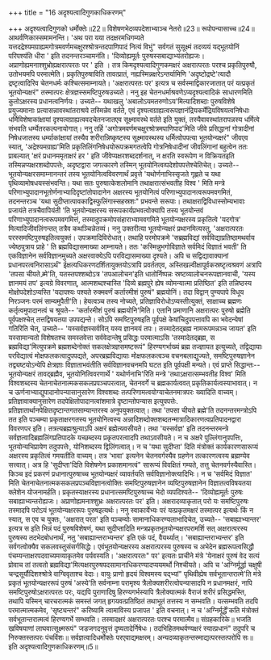 +++
title = "16 अदृश्यत्वादिगुणकाधिकरणम्"

+++
अदृश्यत्वादिगुणको धर्मोक्तेः॥22॥ विशेषणभेदव्यपदेशाभ्याञ्च नेतरो॥23॥ रूपोपन्यासाच्च॥24॥ आथर्वणिकास्समामनन्ति। 'अथ परा यया तदक्षरमधिगम्यते यत्तदद्रेश्यमग्राह्यमगोत्रमवर्णमचक्षुरश्श्रोत्रन्तदपाणिपादं नित्यं विभुं" सर्वगतं सुसूक्ष्मं तदव्ययं यद्भूतयोनिं परिपश्यंति धीरा ' इति तदनन्तरञ्चामनंति। 'दिव्योह्यमूर्तः पुरुषस्सबाद्याभ्यंतरोह्यजः। अप्राणोह्यमनाश्शुभ्रोह्यक्षरात्परतः पर ' इति । तत्र किमदृश्यत्वादिगुणकमक्षरं अक्षरात्परतः परश्च प्रकृतिपुरुषौ, उतोभयमपि परमात्मेति। प्रकृतिपुरुषाविति तावत्प्रातं, नह्यस्मिन्नक्षरेऽन्तर्यामिणि 'अदृष्टोद्रष्टे'त्यादौ द्रष्टृत्वादिरिव चेतनधर्मः कश्चित्समाम्नायते। 'अक्षरात्परतः पर' इत्यत्र च सर्वस्माद्विकारजातात् परं यत्प्रकृतं भूतयोन्यक्षरं" तस्मात्परः क्षेत्रज्ञस्समष्टिपुरुषउच्यते। ननु इह चेतनधर्माश्रवणेऽप्यदृश्यत्वादिकं साधारणमिति कुतोऽक्षरस्य प्रधानत्वनिर्णयः। उच्यते-- यथाखलु 'अबालोऽयमतरुणोऽय'मित्यादिशब्दाः पुरुषविशेषे प्रयुज्यमानाः प्रत्यासन्नावस्थांतराश्रये तस्मिन्नेव वर्तते, एवं दृश्यत्वग्राह्यत्वरूपज्ञानंद्रियकर्मेंद्रियविषयत्वनिषेधाः धर्मिविशेषाकांक्षायां दृश्यत्वग्राह्यत्ववदचेतनजातएव सूक्ष्मावस्थे वर्तते इति युक्तं, तस्यैवावस्थांतरापन्नस्य धर्मित्वे संभवति धर्म्येतरकल्पनायोगात्। ननु तर्हि 'अगोत्रमवर्णमचक्षुरश्रोत्रमपाणिपाद'मिति जीवे प्रसिद्धानां गोत्रादीनां निषेधजातस्य धर्म्याकांक्षायां तस्यैव शरीरान्निष्कृष्टस्य सूक्ष्मावस्थस्य धर्मित्वोपपत्या भूतयोन्यक्षरं" जीवएव स्यात्, 'अद्रेश्यमग्राह्य'मिति प्रकृतिलिंगनिषेधयोरूपक्रमगतत्वेपि गोत्रनिषेधादीनां जीवलिंगानां बहुत्वेन ततः प्राबल्यात् 'क्षरं प्रधानममृताक्षरं हर ' इति जीवेप्यक्षरशब्ददर्शनात्, न क्षरति स्वरूपेण न विक्रियतइति तस्मिन्नप्यक्षरशब्दोपपत्तेः, अदृष्टद्वारा जगत्कारणे तस्मिन् भूतयोनित्वव्पदेशोपपत्तेश्चेतिचेत्। उच्यते-- भूतयोन्यक्षरसमाम्नानन्तरं तस्य भूतयोनित्वविवरणार्थं प्रवृत्ते 'यथोर्णनाभिस्सृजते गृह्णते च यथा पृथिव्यामोषधयस्संभवन्ति। यथा सतः पुरुषात्केशलोमानि तथाक्षरात्संभवतीह विश्व ' मिति मन्त्रे परिणाभ्युपादानभूतोर्णनाभ्यादिदृष्टांतोपादानेन अक्षरस्य भूतयोनित्वं परिणाभ्युपादानत्वरूपमवगमितं, तदनन्तरञ्च 'यथा सुदीप्तात्पावकाद्विस्फुलिंगास्सहस्रशः" प्रभवन्ते सरूपाः। तथाक्षराद्विविधास्सोम्यभावाः प्रजायंते तत्रचैवापियंती 'ति भूतयोन्यक्षरस्य सरूपकार्यप्रभवत्वोक्यापि तस्य भूतयोन्तवं परिणाभ्युपादानत्वरूपमवगमित्तं, तस्मादुपक्रमोपसंहाराभ्यामवगमिते भूतयोन्यक्षरस्य प्रकृतित्वे 'यदगोत्र' मित्यादिजीवलिंगन्तत् तत्रैव कथञ्चिन्नेतव्यं। ननु उक्तरीत्या भूतयोन्यक्षरं प्रथानमित्यस्तु, 'अक्षरात्परतः परस्समष्टिपुरुषइतित्वयुक्तं। उपक्रमादिविरोधात्। तथाहि परमोपक्रमे 'सब्रह्मविद्यां सर्वविद्याप्रतिष्ठामथर्वाय ज्येष्ठपुत्राय प्राहे ' ति ब्रह्मविद्यासमाख्या आम्नायते। ततः 'कस्मिन्नुभगोविज्ञाते सर्वमिदं विज्ञातं भवती' ति एकविज्ञानेन सर्वविज्ञानमुच्यते अक्षरवाक्येऽपि परविद्यासमाख्या दृश्यते। अपि च सद्विद्यावाक्यानां प्रधानपरत्वनिरासाऽर्थं" ईक्षत्यधिकरणदर्शितायुक्तयोऽत्रापि प्रवर्ततएव, अस्तिखल्वीक्षापूर्वकस्रष्टृत्वश्रवणं अत्रापि 'तपसा चीयते ब्र्मे'ति, यतस्तपश्शब्दोऽत्र 'तपआलोचन'इति धातोर्निष्पन्नः स्रष्टव्यालोचनरूपज्ञानवाची, 'यस्य ज्ञानमयं तप' इत्यग्रे विवरणात्, आत्मशब्दश्चास्ति 'दिव्ये ब्रह्मपुरे ह्येष व्योमन्यात्मा प्रतिष्ठित' इति तन्निष्ठस्य मोक्षोपदेशोऽप्यस्ति 'यदापश्यः पश्यते रुक्मवर्णं कर्तारमीशं पुरुषं" ब्रह्मयोनिं। तदा विद्वान् पुण्यपापे विधूय निरञ्जनः परमं साम्यमुपैती'ति। हेयत्वञ्च तस्य नोच्यते, प्रतिज्ञाविरोधोऽप्यस्तीत्युक्तं, साक्षाच्च ब्रह्मणः कर्तृत्वमुपादानत्वं च श्रूयते-- 'कर्तारमीशं पुरुषं ब्रह्मयोनि'मिति। एतानि प्रमाणानि अक्षरात्परः पुरुषो ब्रह्मेति पूर्वपक्षश्चेत् तत्तद्विषयतया उपपद्यन्ते। सोऽपि समष्टिपुरुषइति पूर्वपक्षे केषांचिदुपपत्तावपि का भवेदन्येषां गतिरिति चेत्, उच्यते-- 'यस्सर्वज्ञस्सर्ववित् यस्य ज्ञानमयं तपः। तस्मादेतद्ब्रह्म नामरूपमन्नञ्च जायत' इति यस्सामान्यतो विशेषतश्च समस्तवेत्ता सर्ववेदान्तेषु प्रसिद्धः परमात्माऽसि 'तस्मादेतद्ब्रह्म, स ब्रह्मविद्या'मित्युपक्रमे ब्रह्मशब्देनोक्तं सकलक्षेत्रज्ञसमष्टरूपं" हिरण्यगर्भाख्यं ब्रह्म तज्ज्ञायत इत्युच्यते, तद्विद्यायाः परविद्यात्वं मोक्षफलकत्वादुपपद्यते, अपरब्रह्मविद्यायाः मोक्षफलकत्वञ्च वचनबलाद्युज्यते, समष्टिपुरुषज्ञानेन तद्व्यष्टयोऽन्येपि क्षेत्रज्ञाः विज्ञाताभवंतीति सर्वविज्ञानवचनमपि घटत इति पूर्वपक्षी मन्यते। एवं प्राप्ते सिद्धान्तः-- भूतयोन्यक्षरं तावद्ब्रह्मैव, भूतयोनित्विवरणार्थे ' यथोर्णनाभि'रिति मन्त्रे 'तथाऽक्षरात्सम्भवतीह विश्व' मिति विश्वशब्दस्य चेतनाचेतनात्मकसकलप्रपञ्चपरत्वात्, चेतनवर्गे च ब्रह्मकार्यत्ववत् प्रकृतिकार्यत्वस्याभावात्। न च ऊर्णनाभ्याद्युपादानोपन्यासानुसारेण विश्वशब्दः तत्परिणामत्वयोग्याचेतनमात्रपरः ख्यादिति वाच्यम्। प्रतिज्ञावाक्यानुसारेण तदपेक्षितोपादानत्वांशमात्रे दृष्टान्तोपन्यास इत्युपपत्तेः. प्रतिज्ञातार्थानपेक्षितदृष्टान्तगतसाम्यान्तरस्य अनुपयुक्तत्वात्। तथा 'तपसा चीयते ब्रह्मे'ति तदनन्तरमन्त्रोऽपि तत इति पञ्चम्या प्रकृताक्षरगतस्य भूतयोनित्वस्य अन्नादिशब्दोक्तशब्दतन्मात्रादिकारणत्वप्रतिपादनद्वारा विवरणपर इति। तत्रत्यब्रह्मश्रुत्याऽपि अक्षरं ब्रह्मेत्यवसीयते। तथा 'यस्सर्वज्ञ' इति तदनन्तरमन्त्रे सर्वज्ञत्वादिब्रह्मलिंगप्रतिपादके यच्छब्दस्य प्रकृतपरत्वादपि तथाऽवसीयते। न च अक्षरे पुल्लिंगानुपपत्तिः, भूतयोन्यभिप्रायेण तदुपपत्तेः, योनिशब्दस्य द्विलिंगत्वात्। न च 'यथा सुदीप्ता' दिति मंत्रोक्तं कार्यकारणसारूप्यं अक्षरस्य प्रकृतित्वं गमयतीति वाच्यम्। तत्र 'भावा' इत्यनेन चेतनवर्गस्यैव ग्रहणेन तत्कारणत्वस्य ब्रह्मण्येव सत्त्वात्। अत्र हि 'सुदीप्ता'दिति विशेषणेन प्रकाशमानत्वं" सारूप्यं विवक्षितं गम्यते, तत्तु चेतनवर्गस्यैवास्ति। किञ्च इदं प्रकरणं प्रधानात्पुरुषाच्च भूतयोन्यक्षरं व्यावर्तयति सर्वविज्ञानोक्त्यादिभिः। न च 'सर्वमिदं विज्ञात' मिति चेतनाचेतनात्मकसकलप्रपञ्चविज्ञानत्वोक्तिः समष्टिपुरुषज्ञानेन व्यष्टिपुरुषज्ञानेन विज्ञातत्वविषयतया क्लेशेन योजनामर्हति। प्रकृतस्याक्षरस्य प्रधानात्समष्टिपुरुषाच्च भेदो व्यपदिश्यते-- 'दिव्योह्यमूर्तः पुरुषः सबाह्याभ्यन्तरोह्यजः। अप्राणोह्यमनाश्शुभ्रः अक्षरात्परतः पर' इति। अक्षरादव्याकृतात् परो यः समष्टिपुरुषः तस्मादपि परोऽयं भूतयोन्यक्षररूपः पुरुषइत्यर्थः। ननु स्वाकार्येभ्यः परं यत्प्रकृतमक्षरं तस्मात्पर इत्यर्थः किं न स्यात्, स एव च युक्तः, 'अक्षरात् परत' इति पञ्चम्योः सामानाधिकरण्यलाभादिचेत्, उच्यते-- 'सबाह्याभ्यान्तर' इत्यत्र स इति भिन्नं पदं पुरुषविशेषणं, यथा सुदीप्तादिति मन्त्रप्रकृतभूतयोन्यक्षरपरामर्शि सत् अक्षरात्परस्य पुरुषस्य तदभेदबोधनार्थं, नतु 'सबाह्यान्तराभ्यन्तर' इति एकं पदं, वैयर्थ्यात्। 'सबाह्यान्तराभ्यन्तर' इति सर्वगत्वोक्यैव सकलवस्तुसंसर्गसिद्धेः। एवंभूतयोन्यक्षरस्य अक्षरात्परस्य पुरुषस्य च अभेदेन ब्रह्मरूपत्वसिद्धौ पंचम्यन्ताक्षरपदवाच्यमव्याकृतमेव पर्यवस्यति। 'अक्षरात्परतः" पर' इत्यतः प्राचीने मंत्रे 'येनाक्षरं पुरुषं वेद सत्यं प्रोवाच तां तत्वतो ब्रह्मविद्या'मित्यक्षरपुरुषपदसामानाधिकरण्यादप्ययमर्थो निश्चीयते। अपि च 'अग्निर्मूर्द्धा चक्षुषी चन्द्रसूर्यौदिशश्श्रोत्रे वाग्विवृताश्च वेदाः। वायुः प्राणो हृदयं विश्वमस्य पद्भ्यां" पृथिवीह्येष सर्वभूतान्तरात्मे'ति मंत्रे प्रकृतं भूतयोन्यक्षररूपं पुरुषं 'अस्ये'ति सर्वनाम्ना परामृश्य त्रैलोक्यशरीरत्वोपन्यासादपि न प्रधानमक्षरं, नापि समष्टिपुरुषोऽक्षरात्परतः परः, यद्यपि पुराणादिषु हिरण्यगर्भस्यापि त्रैलोक्यात्मकं वैराजं शरीरं प्रसिद्धमस्ति, तथापि यस्मिन् चारचरात्मकं समस्तं जगत् हृगयवत्प्रतिष्ठितं तथाभूतं तत्तस्य न सम्भवति। यत्सम्भवति तदपि परमात्मात्मकमेव, 'सृष्ट्यन्तरं" करिष्यामि त्वामाविस्य प्रजापत ' इति वचनात्। न च 'अग्निर्मूर्द्धे'कति मंत्रोक्तं सर्वभूतान्तरात्मत्वं हिरण्यगर्भे सम्भवति। तस्मादक्षरं अक्षरात्परतः परश्च परमात्मैव॥ संग्रहकारिके॥ भजति खविषयाणां लाघवात्सूक्ष्मरूपं" जडजगदनुवृत्तं दृष्यतादेर्निषेधः। तदभिहितमथर्वण्यक्षरं स्यात्प्रधानं" तदुपरि च निरुक्तस्तत्परः पंचविंशः॥ सर्वज्ञत्वादिधर्मोक्तेः परएवाद्यमक्षरम्। अन्यदव्याकृतन्तस्माद्यत्परस्तत्परोपि सः॥ इति अदृश्यत्वादिगुणकाधिकरणम्॥5॥